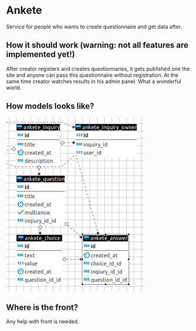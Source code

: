 # Ankete

Service for people who wants to create questionnaire
and get data after.

## How it should work (warning: not all features are implemented yet!)
After creator registers and creates questionnaries, it gets published one the site and anyone can pass this questionnaire without registration. At the same time creator watches results in his admin panel. What a wonderful world.

## How models looks like?
![db_models](closet/db_models.png "db_models")

## Where is the front?
Any help with front is needed.